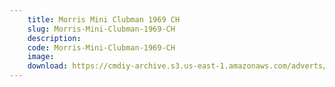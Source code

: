```yaml
---
    title: Morris Mini Clubman 1969 CH
    slug: Morris-Mini-Clubman-1969-CH
    description:
    code: Morris-Mini-Clubman-1969-CH
    image:
    download: https://cmdiy-archive.s3.us-east-1.amazonaws.com/adverts/documents/Morris+Mini+Clubman+1969+CH.pdf
---
```

<!-- Content of the page -->

##
        
